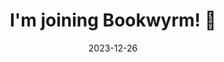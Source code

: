 ---
layout: post
category: dailynote
title: "I'm joining Bookwyrm! 📖"
tags: [thought, personal, reading, fediverse]
date: 2023-12-26
published: true
---